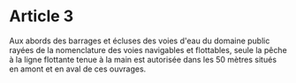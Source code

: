 # Article 3

Aux abords des barrages et écluses des voies d'eau du domaine public rayées de la nomenclature des voies navigables et flottables, seule la pêche à la ligne flottante tenue à la main est autorisée dans les 50 mètres situés en amont et en aval de ces ouvrages.
